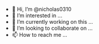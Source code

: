 - 👋 Hi, I’m @nicholas0310
- 👀 I’m interested in ...
- 🌱 I’m currently working on this ...
- 💞️ I’m looking to collaborate on ...
- 📫 How to reach me ...

<!---
nicholas0310/nicholas0310 is a ✨ special ✨ repository because its `README.md` (this file) appears on your GitHub profile.
You can click the Preview link to take a look at your changes.
--->
